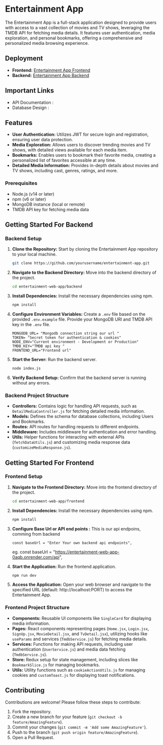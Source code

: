 # Entertainment App

The Entertainment App is a full-stack application designed to provide users with access to a vast collection of movies and TV shows, leveraging the TMDB API for fetching media details. It features user authentication, media exploration, and personal bookmarks, offering a comprehensive and personalized media browsing experience.


## Deployment

- **Frontend:** [Entertainment App Frontend](https://entertainment-app-frontend-110.onrender.com)
- **Backend:** [Entertainment App Backend](https://entertainment-app-backend-110.onrender.com)



## Important Links 
- API Documentation : 
- Database Design :  


## Features

- **User Authentication:** Utilizes JWT for secure login and registration, ensuring user data protection.
- **Media Exploration:** Allows users to discover trending movies and TV shows, with detailed views available for each media item.
- **Bookmarks:** Enables users to bookmark their favorite media, creating a personalized list of favorites accessible at any time.
- **Detailed Media Information:** Provides in-depth details about movies and TV shows, including cast, genres, ratings, and more.

### Prerequisites

- Node.js (v14 or later)
- npm (v6 or later)
- MongoDB instance (local or remote)
- TMDB API key for fetching media data

## Getting Started For Backend

### Backend Setup

1.  **Clone the Repository:** Start by cloning the Entertainment App repository to your local machine.

    ```sh
    git clone https://github.com/yourusername/entertainment-app.git
    ```

2.  **Navigate to the Backend Directory:** Move into the backend directory of the project.

    ```sh
    cd entertainment-web-app/backend
    ```

3.  **Install Dependencies:** Install the necessary dependencies using npm.

    ```sh
    npm install
    ```

4.  **Configure Environment Variables:** Create a `.env` file based on the provided `.env.example` file. Provide your MongoDB URI and TMDB API key in the `.env` file.

    ```
    MONGODB_URL= "Mongodb connection string our url "
    TOKEN= "Secret token for authentication & cookies"
    NODE_ENV="Current environment - Development or Production"
    TMDB_KEY="TMDB api key "
    FRONTEND_URL="Frontend url"
    ```

5.  **Start the Server:** Run the backend server.

    ```sh
    node index.js
    ```

6.  **Verify Backend Setup:** Confirm that the backend server is running without any errors.

### Backend Project Structure

- **Controllers:** Contains logic for handling API requests, such as `DetailMediaController.js` for fetching detailed media information.
- **Models:** Defines the schema for database collections, including Users and Bookmarks.
- **Routes:** API routes for handling requests to different endpoints.
- **Middleware:** Includes middleware for authentication and error handling.
- **Utils:** Helper functions for interacting with external APIs (`fetchDataUtils.js`) and customizing media response data (`customizeMediaResponse.js`).


## Getting Started For Frontend

### Frontend Setup

1. **Navigate to the Frontend Directory:** Move into the frontend directory of the project.

   ```sh
   cd entertainment-web-app/frontend
   ```

2. **Install Dependencies:** Install the necessary dependencies using npm.

   ```sh
   npm install
   ```

3. **Configure Base Url or API end points :** This is our api endpoins, comming from backend

   ```
   const baseUrl = "Enter Your own backend api endpoints",
   ```

   eg.
   const baseUrl = "https://entertainment-web-app-0aqb.onrender.com/api",

4. **Start the Application:** Run the frontend application.

   ```sh
   npm run dev
   ```

5. **Access the Application:** Open your web browser and navigate to the specified URL (default: http://localhost:PORT) to access the Entertainment App.

### Frontend Project Structure

- **Components:** Reusable UI components like `SingleCard` for displaying media information.
- **Pages:** React components representing pages (`Home.jsx`, `Login.jsx`, `SignUp.jsx`, `MovieDetail.jsx`, and `TvDetail.jsx`), utilizing hooks like `useParams` and services (`TmdbService.js`) for fetching media details.
- **Services:** Functions for making API requests, including user authentication (`UserService.js`) and media data fetching (`TmdbService.js`).
- **Store:** Redux setup for state management, including slices like `BookmarkSlice.js` for managing bookmarks.
- **Utils:** Utility functions such as `cookieActionUtils.js` for managing cookies and `customToast.js` for displaying toast notifications.




## Contributing

Contributions are welcome! Please follow these steps to contribute:

1. Fork the repository.
2. Create a new branch for your feature (`git checkout -b feature/AmazingFeature`).
3. Commit your changes (`git commit -m 'Add some AmazingFeature'`).
4. Push to the branch (`git push origin feature/AmazingFeature`).
5. Open a Pull Request.
